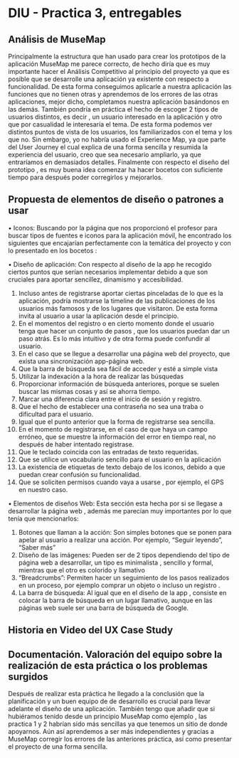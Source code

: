 # DIU - Practica 3, entregables

## Análisis de MuseMap   
Principalmente la estructura que han usado para crear los prototipos de la aplicación MuseMap me parece correcto, de hecho diría que es muy importante hacer el Análisis Competitivo al principio del proyecto ya que es posible que se desarrolle una aplicación ya existente con respecto a funcionalidad. De esta forma conseguimos aplicarle a nuestra aplicación las funciones que no tienen otras y aprendemos de los errores de las otras aplicaciones, mejor dicho, completamos nuestra aplicación basándonos en las demás. También pondría en práctica el hecho de escoger 2 tipos de usuarios distintos, es decir , un usuario interesado en la aplicación y otro que por casualidad le interesaría el tema. De esta forma podemos ver distintos puntos de vista de los usuarios, los familiarizados con el tema y los que no.
Sin embargo, yo no habría usado el Experience Map, ya que parte del User Journey el cual explica de una forma sencilla y resumida la experiencia del usuario, creo que sea necesario ampliarlo, ya que entraríamos en demasiados detalles. 
Finalmente con respecto el diseño del prototipo , es muy buena idea comenzar ha hacer bocetos con suficiente tiempo para después poder corregirlos y mejorarlos.

## Propuesta de elementos de diseño o patrones a usar 
• Iconos:
Buscando por la página que nos proporcionó el profesor para buscar tipos de fuentes e iconos para la aplicación móvil, he encontrado los siguientes que encajarían perfectamente con la temática del proyecto y con lo presentado en los bocetos :

• Diseño de aplicación:
Con respecto al diseño de la app he recogido ciertos puntos que serían necesarios implementar debido a que son cruciales para aportar sencillez, dinamismo y accesibilidad. 

   1. Incluso antes de registrarse aportar ciertas pinceladas de lo que es la aplicación, podría mostrarse la timeline de las publicaciones de los usuarios más famosos y de los lugares que visitaron. De esta forma invita al usuario a usar la aplicación desde el principio.
   2. En el momentos del registro o en cierto momento donde el usuario tenga que hacer un conjunto de pasos , que los usuarios puedan dar un paso atrás. Es lo más intuitivo y de otra forma puede confundir al usuario.
   3. En el caso que se llegue a desarrollar una página web del proyecto, que exista una sincronización app-página web.
   4. Que la barra de búsqueda sea fácil de acceder y esté a simple vista
   5. Utilizar la indexación a la hora de realizar las búsquedas
   6. Proporcionar información de búsqueda anteriores, porque se suelen buscar las mismas cosas y así se ahorra tiempo.
   7. Marcar una diferencia clara entre el inicio de sesión y registro.
   8. Que el hecho de establecer una contraseña no sea una traba o dificultad para el usuario.
   9. Igual que el punto anterior que la forma de registrarse sea sencilla.
  10. En el momento de registrarse, en el caso de que haya un campo erróneo, que se muestre la información del error en tiempo real, no después de haber intentado registrase.
  11. Que le teclado coincida con las entradas de texto requeridas.
  12. Que se utilice un vocabulario sencillo para el usuario en la aplicación
  13. La existencia de etiquetas de texto debajo de los iconos, debido a que puedan crear confusión su funcionalidad.
  14. Que se soliciten permisos  cuando vaya a usarse , por ejemplo, el GPS en nuestro caso.


  • Elementos de diseños Web:
Esta sección esta hecha por si se llegase a desarrollar la página web , además me parecían muy importantes por lo que tenía que mencionarlos:

   1. Botones que llaman a la acción: Son simples botones que se ponen para apelar al usuario a realizar una acción. Por ejemplo, “Seguir leyendo”, “Saber más”
   2. Diseño de las imágenes: Pueden ser de 2 tipos dependiendo del tipo de página web a desarrollar, un tipo es minimalista , sencillo y formal, mientras que el otro es colorido y llamativo
   3. “Breadcrumbs”: Permiten hacer un seguimiento de los pasos realizados en un proceso, por ejemplo comprar un objeto o incluso un registro .
   4. La barra de búsqueda: Al igual que en el diseño de la app , consiste en colocar la barra de búsqueda en un lugar llamativo, aunque en las páginas web suele ser una barra de búsqueda de Google.

## Historia en Video del UX Case Study


## Documentación. Valoración del equipo sobre la realización de esta práctica o los problemas surgidos
 
Después de realizar esta práctica he llegado a la conclusión que la planificación y un buen equipo de de desarrollo es crucial para llevar adelante el diseño de una aplicación. También tengo que añadir que si hubiéramos tenido  desde un principio MuseMap como ejemplo , las practica 1 y 2 habrían sido más sencillas ya que tenemos un sitio de donde apoyarnos. Aún así aprendemos a ser más independientes y gracias a MuseMap corregir los errores de las anteriores práctica, así como presentar el proyecto de una forma sencilla.

